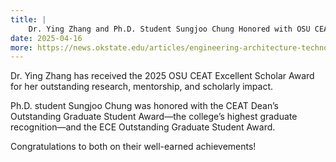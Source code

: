 ```yaml
---
title: |
    Dr. Ying Zhang and Ph.D. Student Sungjoo Chung Honored with OSU CEAT Awards
date: 2025-04-16
more: https://news.okstate.edu/articles/engineering-architecture-technology/2025/college-of-engineering-architecture-and-technology-holds-banquet-to-honor-faculty-staff-students.html
---
```


Dr. Ying Zhang has received the 2025 OSU CEAT Excellent Scholar Award for her outstanding research, mentorship, and scholarly impact.

Ph.D. student Sungjoo Chung was honored with the CEAT Dean’s Outstanding Graduate Student Award—the college’s highest graduate recognition—and the ECE Outstanding Graduate Student Award.

Congratulations to both on their well-earned achievements!
